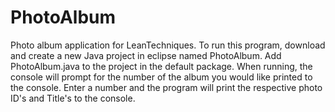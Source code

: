 # PhotoAlbum
Photo album application for LeanTechniques.
To run this program, download and create a new Java project in eclipse named PhotoAlbum. Add PhotoAlbum.java to the project in the default package. When running, the console will prompt for the number of the album you would like printed to the console. Enter a number and the program will print the respective photo ID's and Title's to the console. 
